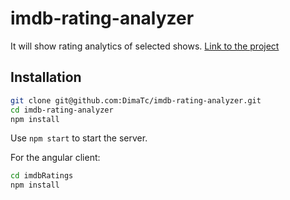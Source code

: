 # imdb-rating-analyzer
It will show rating analytics of selected shows.
[Link to the project](https://imdb-analytics.herokuapp.com/)
## Installation

```bash
git clone git@github.com:DimaTc/imdb-rating-analyzer.git
cd imdb-rating-analyzer
npm install
```
Use `npm start` to start the server.

For the angular client:
```bash
cd imdbRatings
npm install
```


